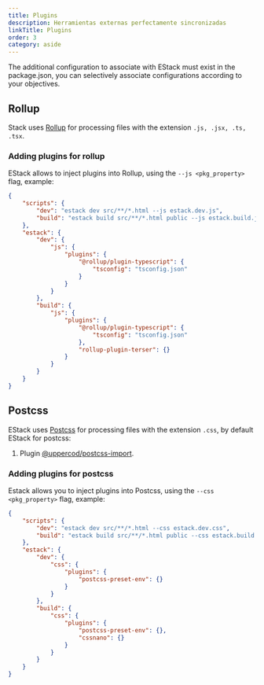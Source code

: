 ```yaml
---
title: Plugins
description: Herramientas externas perfectamente sincronizadas
linkTitle: Plugins
order: 3
category: aside
---
```


The additional configuration to associate with EStack must exist in the package.json, you can selectively associate configurations according to your objectives.

## Rollup

Stack uses [Rollup](https://rollupjs.org/guide/en/) for processing files with the extension `.js, .jsx, .ts, .tsx`.

### Adding plugins for rollup

EStack allows to inject plugins into Rollup, using the `--js <pkg_property>` flag, example:

```json
{
    "scripts": {
        "dev": "estack dev src/**/*.html --js estack.dev.js",
        "build": "estack build src/**/*.html public --js estack.build.js"
    },
    "estack": {
        "dev": {
            "js": {
                "plugins": {
                    "@rollup/plugin-typescript": {
                        "tsconfig": "tsconfig.json"
                    }
                }
            }
        },
        "build": {
            "js": {
                "plugins": {
                    "@rollup/plugin-typescript": {
                        "tsconfig": "tsconfig.json"
                    },
                    "rollup-plugin-terser": {}
                }
            }
        }
    }
}
```

## Postcss

EStack uses [Postcss](http://postcss.org/) for processing files with the extension `.css`, by default EStack for postcss:

1. Plugin [@uppercod/postcss-import](https://github.com/UpperCod/postcss-import).

### Adding plugins for postcss

Estack allows you to inject plugins into Postcss, using the `--css <pkg_property>` flag, example:

```json
{
    "scripts": {
        "dev": "estack dev src/**/*.html --css estack.dev.css",
        "build": "estack build src/**/*.html public --css estack.build.css"
    },
    "estack": {
        "dev": {
            "css": {
                "plugins": {
                    "postcss-preset-env": {}
                }
            }
        },
        "build": {
            "css": {
                "plugins": {
                    "postcss-preset-env": {},
                    "cssnano": {}
                }
            }
        }
    }
}
```
